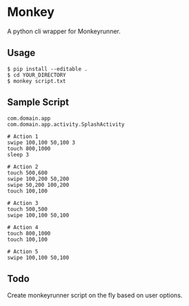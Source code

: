 # Monkey
A python cli wrapper for Monkeyrunner.

## Usage
```
$ pip install --editable .
$ cd YOUR_DIRECTORY
$ monkey script.txt
```

## Sample Script
```   
com.domain.app
com.domain.app.activity.SplashActivity
    
# Action 1
swipe 100,100 50,100 3
touch 800,1000
sleep 3

# Action 2 
touch 500,600
swipe 100,200 50,200
swipe 50,200 100,200
touch 100,100

# Action 3 
touch 500,500
swipe 100,100 50,100

# Action 4
touch 800,1000
touch 100,100

# Action 5 
swipe 100,100 50,100
```  

## Todo
Create monkeyrunner script on the fly based on user options. 
